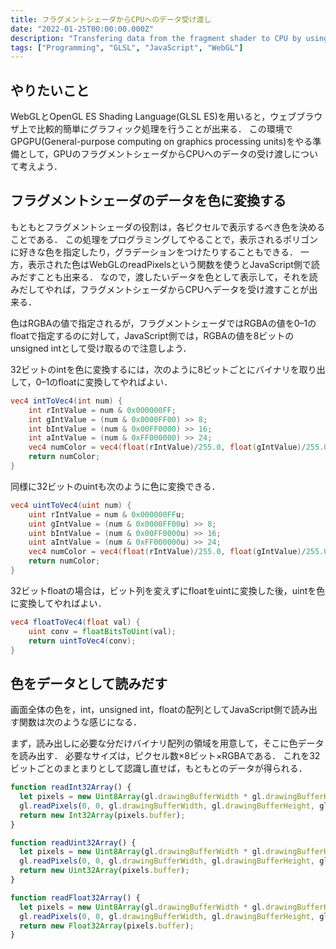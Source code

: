 ```yaml
---
title: フラグメントシェーダからCPUへのデータ受け渡し
date: "2022-01-25T00:00:00.000Z"
description: "Transfering data from the fragment shader to CPU by using WebGL readPixels"
tags: ["Programming", "GLSL", "JavaScript", "WebGL"]
---
```


## やりたいこと

WebGLとOpenGL ES Shading Language(GLSL ES)を用いると，ウェブブラウザ上で比較的簡単にグラフィック処理を行うことが出来る．
この環境でGPGPU(General-purpose computing on graphics processing units)をやる準備として，GPUのフラグメントシェーダからCPUへのデータの受け渡しについて考えよう．

## フラグメントシェーダのデータを色に変換する

もともとフラグメントシェーダの役割は，各ピクセルで表示するべき色を決めることである．
この処理をプログラミングしてやることで，表示されるポリゴンに好きな色を指定したり，グラデーションをつけたりすることもできる．
一方，表示された色はWebGLのreadPixelsという関数を使うとJavaScript側で読みだすことも出来る．
なので，渡したいデータを色として表示して，それを読みだしてやれば，フラグメントシェーダからCPUへデータを受け渡すことが出来る．

色はRGBAの値で指定されるが，フラグメントシェーダではRGBAの値を0&ndash;1のfloatで指定するのに対して，JavaScript側では，RGBAの値を8ビットのunsigned intとして受け取るので注意しよう．

32ビットのintを色に変換するには，次のように8ビットごとにバイナリを取り出して，0&ndash;1のfloatに変換してやればよい．

```glsl
vec4 intToVec4(int num) {
    int rIntValue = num & 0x000000FF;
    int gIntValue = (num & 0x0000FF00) >> 8;
    int bIntValue = (num & 0x00FF0000) >> 16;
    int aIntValue = (num & 0xFF000000) >> 24;
    vec4 numColor = vec4(float(rIntValue)/255.0, float(gIntValue)/255.0, float(bIntValue)/255.0, float(aIntValue)/255.0); 
    return numColor; 
} 
```

同様に32ビットのuintも次のように色に変換できる．

```glsl
vec4 uintToVec4(uint num) {
    uint rIntValue = num & 0x000000FFu;
    uint gIntValue = (num & 0x0000FF00u) >> 8;
    uint bIntValue = (num & 0x00FF0000u) >> 16;
    uint aIntValue = (num & 0xFF000000u) >> 24;
    vec4 numColor = vec4(float(rIntValue)/255.0, float(gIntValue)/255.0, float(bIntValue)/255.0, float(aIntValue)/255.0); 
    return numColor;
}
```

32ビットfloatの場合は，ビット列を変えずにfloatをuintに変換した後，uintを色に変換してやればよい．

```glsl
vec4 floatToVec4(float val) {
    uint conv = floatBitsToUint(val);
    return uintToVec4(conv);
}
```
## 色をデータとして読みだす

画面全体の色を，int，unsigned int，floatの配列としてJavaScript側で読み出す関数は次のような感じになる．

まず，読み出しに必要な分だけバイナリ配列の領域を用意して，そこに色データを読み出す．
必要なサイズは，ピクセル数×8ビット×RGBAである．
これを32ビットごとのまとまりとして認識し直せば，もともとのデータが得られる．


```javascript
function readInt32Array() {
  let pixels = new Uint8Array(gl.drawingBufferWidth * gl.drawingBufferHeight * 4);
  gl.readPixels(0, 0, gl.drawingBufferWidth, gl.drawingBufferHeight, gl.RGBA, gl.UNSIGNED_BYTE, pixels);
  return new Int32Array(pixels.buffer);
}

function readUint32Array() {
  let pixels = new Uint8Array(gl.drawingBufferWidth * gl.drawingBufferHeight * 4);
  gl.readPixels(0, 0, gl.drawingBufferWidth, gl.drawingBufferHeight, gl.RGBA, gl.UNSIGNED_BYTE, pixels);
  return new Uint32Array(pixels.buffer);
}

function readFloat32Array() {
  let pixels = new Uint8Array(gl.drawingBufferWidth * gl.drawingBufferHeight * 4);
  gl.readPixels(0, 0, gl.drawingBufferWidth, gl.drawingBufferHeight, gl.RGBA, gl.UNSIGNED_BYTE, pixels);
  return new Float32Array(pixels.buffer);
}
```
